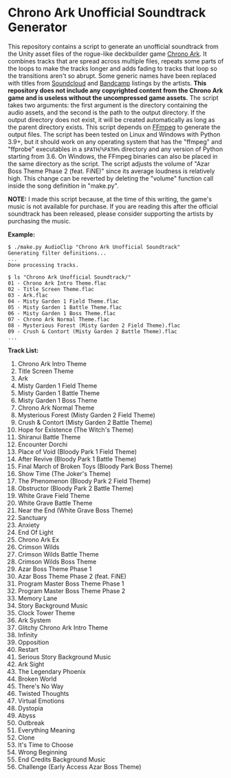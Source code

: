 Chrono Ark Unofficial Soundtrack Generator
==========================================

This repository contains a script to generate an unofficial soundtrack from the
Unity asset files of the rogue-like deckbuilder game [Chrono
Ark](https://store.steampowered.com/app/1188930/Chrono_Ark/). It combines
tracks that are spread across multiple files, repeats some parts of the loops
to make the tracks longer and adds fading to tracks that loop so the
transitions aren't so abrupt. Some generic names have been replaced with titles
from [Soundcloud](https://soundcloud.com/cosmogrph/sets/chrono-ark-work) and
[Bandcamp](https://selector.bandcamp.com/album/chrono-ark-ost) listings by the
artists. **This repository does not include any copyrighted content from the
Chrono Ark game and is useless without the uncompressed game assets.** The
script takes two arguments: the first argument is the directory containing the
audio assets, and the second is the path to the output directory. If the output
directory does not exist, it will be created automatically as long as the
parent directory exists. This script depends on [FFmpeg](https://ffmpeg.org/)
to generate the output files. The script has been tested on Linux and Windows
with Python 3.9+, but it should work on any operating system that has the
"ffmpeg" and "ffprobe" executables in a `$PATH`/`%PATH%` directory and any
version of Python starting from 3.6. On Windows, the FFmpeg binaries can also
be placed in the same directory as the script. The script adjusts the volume of
"Azar Boss Theme Phase 2 (feat. FiNE)" since its average loudness is relatively
high. This change can be reverted by deleting the "volume" function call inside
the song definition in "make.py".

**NOTE:** I made this script because, at the time of this writing, the game's
music is not available for purchase. If you are reading this after the official
soundtrack has been released, please consider supporting the artists by
purchasing the music.

**Example:**

    $ ./make.py AudioClip "Chrono Ark Unofficial Soundtrack"
    Generating filter definitions...
    ...
    Done processing tracks.

    $ ls "Chrono Ark Unofficial Soundtrack/"
    01 - Chrono Ark Intro Theme.flac
    02 - Title Screen Theme.flac
    03 - Ark.flac
    04 - Misty Garden 1 Field Theme.flac
    05 - Misty Garden 1 Battle Theme.flac
    06 - Misty Garden 1 Boss Theme.flac
    07 - Chrono Ark Normal Theme.flac
    08 - Mysterious Forest (Misty Garden 2 Field Theme).flac
    09 - Crush & Contort (Misty Garden 2 Battle Theme).flac
    ...

**Track List:**

1. Chrono Ark Intro Theme
2. Title Screen Theme
3. Ark
4. Misty Garden 1 Field Theme
5. Misty Garden 1 Battle Theme
6. Misty Garden 1 Boss Theme
7. Chrono Ark Normal Theme
8. Mysterious Forest (Misty Garden 2 Field Theme)
9. Crush & Contort (Misty Garden 2 Battle Theme)
10. Hope for Existence (The Witch's Theme)
11. Shiranui Battle Theme
12. Encounter Dorchi
13. Place of Void (Bloody Park 1 Field Theme)
14. After Revive (Bloody Park 1 Battle Theme)
15. Final March of Broken Toys (Bloody Park Boss Theme)
16. Show Time (The Joker's Theme)
17. The Phenomenon (Bloody Park 2 Field Theme)
18. Obstructor (Bloody Park 2 Battle Theme)
19. White Grave Field Theme
20. White Grave Battle Theme
21. Near the End (White Grave Boss Theme)
22. Sanctuary
23. Anxiety
24. End Of Light
25. Chrono Ark Ex
26. Crimson Wilds
27. Crimson Wilds Battle Theme
28. Crimson Wilds Boss Theme
29. Azar Boss Theme Phase 1
30. Azar Boss Theme Phase 2 (feat. FiNE)
31. Program Master Boss Theme Phase 1
32. Program Master Boss Theme Phase 2
33. Memory Lane
34. Story Background Music
35. Clock Tower Theme
36. Ark System
37. Glitchy Chrono Ark Intro Theme
38. Infinity
39. Opposition
40. Restart
41. Serious Story Background Music
42. Ark Sight
43. The Legendary Phoenix
44. Broken World
45. There's No Way
46. Twisted Thoughts
47. Virtual Emotions
48. Dystopia
49. Abyss
50. Outbreak
51. Everything Meaning
52. Clone
53. It's Time to Choose
54. Wrong Beginning
55. End Credits Background Music
56. Challenge (Early Access Azar Boss Theme)
